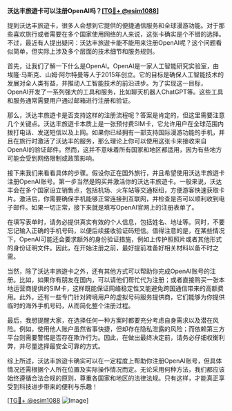 **沃达丰旅遊卡可以注册OpenAI吗？[[TG💪+ @esim1088](https://t.me/s/esim1088)]**

提到沃达丰旅遊卡，很多人会想到它提供的便捷通信服务和全球漫游功能。对于那些喜欢旅行或者需要在多个国家使用网络的人来说，这张卡确实是个不错的选择。不过，最近有人提出疑问：沃达丰旅遊卡能不能用来注册OpenAI呢？这个问题看似简单，但实际上涉及多个层面的技术细节和服务规则。

首先，让我们了解一下什么是OpenAI。OpenAI是一家人工智能研究实验室，由埃隆·马斯克、山姆·阿尔特曼等人于2015年创立。它的目标是确保人工智能技术的发展对全人类有益，并推动人工智能技术的前沿进步。为了实现这一目标，OpenAI开发了一系列强大的工具和服务，比如聊天机器人ChatGPT等。这些工具和服务通常需要用户通过邮箱进行注册和验证。

那么，沃达丰旅遊卡是否支持这样的注册流程呢？答案是肯定的，但这里需要注意几个关键点。沃达丰旅遊卡本质上是一张预付费SIM卡，它允许用户在全球范围内拨打电话、发送短信以及上网。如果你已经拥有一部支持国际漫游功能的手机，并且在旅行时激活了沃达丰的服务，那么理论上你可以使用这张卡来接收来自OpenAI的验证邮件。然而，这并不意味着所有国家和地区都适用，因为有些地方可能会受到网络限制或政策影响。

接下来我们来看看具体的步骤。假设你正在国外旅行，并且希望使用沃达丰旅遊卡注册OpenAI账号。第一步当然是购买并激活你的沃达丰旅遊卡。一般来说，沃达丰会在多个国家设立销售点，包括机场、火车站等交通枢纽，方便游客快速获取卡片。激活后，你需要确保手机能够正常连接到互联网，并检查是否可以顺利收到电子邮件。如果一切正常，接下来就是填写OpenAI官网上的注册表单了。

在填写表单时，请务必提供真实有效的个人信息，包括姓名、地址等。同时，不要忘记输入正确的手机号码，以便后续接收验证码短信。值得注意的是，在某些情况下，OpenAI可能还会要求额外的身份验证措施，例如上传护照照片或者其他形式的身份证明文件。因此，在开始注册之前，最好提前准备好相关材料以备不时之需。

当然，除了沃达丰旅遊卡之外，还有其他方式可以帮助你完成OpenAI账号的注册。比如，如果你有朋友在国内，可以请他们帮忙代为注册；或者直接购买一张本地运营商提供的SIM卡，这样既能保证网络稳定性又能避免跨国通信带来的高额费用。此外，还有一些专门针对跨境用户的虚拟号码服务提供商，它们能够为你提供临时的海外手机号码，从而简化整个注册过程。

最后，我想提醒大家，在选择任何一种方案时都要充分考虑自身需求以及潜在风险。例如，使用他人账户虽然省事快捷，但却存在隐私泄露的风险；而依赖第三方平台则需要警惕是否存在欺诈行为。因此，在做出最终决定前，请务必仔细权衡利弊，并尽量选择最安全可靠的方式。

综上所述，沃达丰旅遊卡确实可以在一定程度上帮助你注册OpenAI账号，但具体情况还需根据个人所在位置及实际操作情况而定。无论采用何种方法，我们都应该始终遵循合法合规的原则，尊重各国家和地区的法律法规。只有这样，才能真正享受到科技进步带来的便利与乐趣！

[[TG💪+ @esim1088](https://t.me/s/esim1088) ![Image](https://i.postimg.cc/4NQfJmqS/Snipaste-2025-05-13-00-14-12.png)]